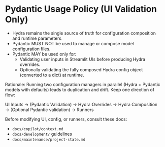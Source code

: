 # Pydantic Usage Policy (UI Validation Only)

- Hydra remains the single source of truth for configuration composition and runtime parameters.
- Pydantic MUST NOT be used to manage or compose model configuration files.
- Pydantic MAY be used only for:
  - Validating user inputs in Streamlit UIs before producing Hydra overrides.
  - Optionally validating the fully composed Hydra config object (converted to a dict) at runtime.

Rationale: Running two configuration managers in parallel (Hydra + Pydantic models with defaults) leads to duplication and drift. Keep one direction of flow:

UI Inputs -> (Pydantic Validation) -> Hydra Overrides -> Hydra Composition -> (Optional Pydantic validation) -> Runners

Before modifying UI, config, or runners, consult these docs:
- `docs/copilot/context.md`
- `docs/development/` guidelines
- `docs/maintenance/project-state.md`
